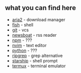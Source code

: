 ## what you can find here
 - [aria2](https://aria2.github.io) - download manager
 - [fish](https://fishshell.com/) - shell
 - [git](https://git-scm.com/) - vcs
 - [newsboat](https://newsboat.org/) - rss reader
 - [npm](https://npmjs.com/) - ???
 - [nvim](https://neovim.io/) - text editor
 - [python](https://python.org/) - ???
 - [ripgrep](https://github.com/BurntSushi/ripgrep) - grep alternative
 - [starship](https://starship.rs/) - shell prompt
 - [termux](https://termux.dev/) - terminal emulator
